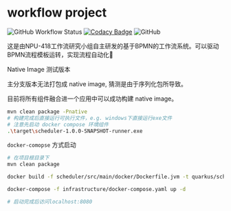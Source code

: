 # workflow project

![GitHub Workflow Status](https://img.shields.io/github/workflow/status/NPU-418-Workflow/workflow/Java%20CI%20with%20Maven)
[![Codacy Badge](https://app.codacy.com/project/badge/Grade/0c3ed5c9cdd94d6abd98c4434ad0a586)](https://www.codacy.com/gh/NPU-418-Workflow/workflow/dashboard?utm_source=github.com&amp;utm_medium=referral&amp;utm_content=NPU-418-Workflow/workflow&amp;utm_campaign=Badge_Grade)
![GitHub](https://img.shields.io/github/license/NPU-418-Workflow/workflow)

这是由NPU-418工作流研究小组自主研发的基于BPMN的工作流系统。可以驱动BPMN流程模板运转，实现流程自动化:robot:

Native Image 测试版本

主分支版本无法打包成 native image, 猜测是由于序列化包所导致。

目前将所有组件融合进一个应用中可以成功构建 native image。

```bash
mvn clean package -Pnative
# 构建完成后直接运行可执行文件，e.g. windows下直接运行exe文件
# 注意先启动 docker compose 环境组件
.\target\scheduler-1.0.0-SNAPSHOT-runner.exe
```

`docker-comopse` 方式启动
```bash
# 在项目根目录下
mvn clean package

docker build -f scheduler/src/main/docker/Dockerfile.jvm -t quarkus/scheduler-jvm .

docker-compose -f infrastructure/docker-compose.yaml up -d

# 启动完成后访问localhost:8080
```
